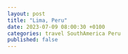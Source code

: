 ```yaml
---
layout: post
title: "Lima, Peru"
date: 2023-07-09 08:00:30 +0100
categories: travel SouthAmerica Peru
published: false
---
```

